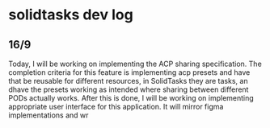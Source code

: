 # solidtasks dev log

## 16/9
Today, I will be working on implementing the ACP sharing specification. The completion criteria for this feature is implementing acp presets and have that be reusable for different resources, in SolidTasks they are tasks, an dhave the presets working as intended where sharing between different PODs actually works. 
After this is done, I will be working on implementing appropriate user interface for this application. It will mirror figma implementations and wr 